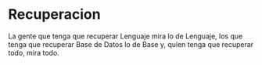 # Recuperacion
La gente que tenga que recuperar Lenguaje mira lo de Lenguaje, los que tenga que recuperar Base de Datos lo de Base y, quien tenga que recuperar todo, mira todo.
